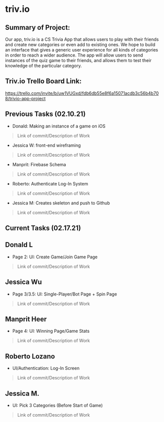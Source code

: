 # triv.io

## Summary of Project: 
Our app, triv.io is a CS Trivia App that allows users to play with their friends and create new categories or even add to existing ones. We hope to build an interface that gives a generic user experience for all kinds of categories in order to reach a wider audience. The app will allow users to send instances of the quiz game to their friends, and allows them to test their knowledge of the particular category.

## Triv.io Trello Board Link: 
https://trello.com/invite/b/uw1VUGxd/fdb6db55e8f6a15071acdb3c56b4b708/trivio-app-project


## Previous Tasks (02.10.21)
* Donald: Making an instance of a game on iOS 
 >Link of commit/Description of Work
* Jessica W: front-end wireframing
>Link of commit/Description of Work 
* Manprit: Firebase Schema
>Link of commit/Description of Work
* Roberto: Authenticate Log-In System
>Link of commit/Description of Work
* Jessica M: Creates skeleton and push to Github
>Link of commit/Description of Work

## **Current Tasks** (02.17.21)

## Donald L
* Page 2: UI: Create Game/Join Game Page
>Link of commit/Description of Work
## Jessica Wu 
* Page 3/3.5: UI: Single-Player/Bot Page + Spin Page
>Link of commit/Description of Work
## Manprit Heer
* Page 4: UI: Winning Page/Game Stats
>Link of commit/Description of Work
## Roberto Lozano
* UI/Authentication: Log-In Screen
>Link of commit/Description of Work
## Jessica M.
* UI: Pick 3 Categories (Before Start of Game)
>Link of commit/Description of Work
